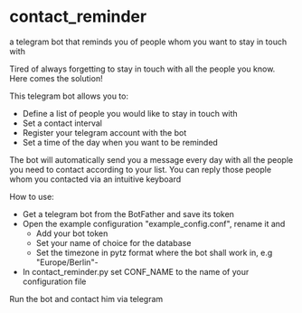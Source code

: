 # contact_reminder
a telegram bot that reminds you of people whom you want to stay in touch with

Tired of always forgetting to stay in touch with all the people you know. Here comes the solution!

This telegram bot allows you to:
- Define a list of people you would like to stay in touch with
- Set a contact interval
- Register your telegram account with the bot
- Set a time of the day when you want to be reminded

The bot will automatically send you a message every day with all the people you need to contact
according to your list. You can reply those people whom you contacted via an intuitive keyboard

How to use:
- Get a telegram bot from the BotFather and save its token
- Open the example configuration "example_config.conf", rename it and
  - Add your bot token
  - Set your name of choice for the database
  - Set the timezone in pytz format where the bot shall work in, e.g "Europe/Berlin"- 
- In contact_reminder.py set CONF_NAME to the name of your configuration file

Run the bot and contact him via telegram
